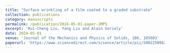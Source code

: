 ```yaml
---
title: "Surface wrinkling of a film coated to a graded substrate"
collection: publications
category: manuscripts
permalink: /publication/2024-05-01-paper-JMPS
excerpt: 'Rui-Cheng Liu, Yang Liu and Alain Goriely'
date: 2024-05-01
venue: 'Journal of the Mechanics and Physics of Solids, 186, 105603'
paperurl: 'https://www.sciencedirect.com/science/article/pii/S0022509624000693'
---
```


<!-- The contents above will be part of a list of publications, if the user clicks the link for the publication than the contents of section will be rendered as a full page, allowing you to provide more information about the paper for the reader. When publications are displayed as a single page, the contents of the above "citation" field will automatically be included below this section in a smaller font.-->
